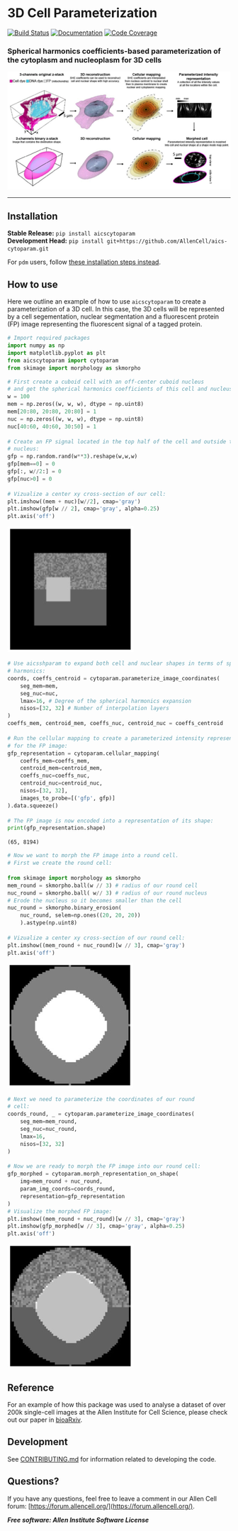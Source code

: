 # 3D Cell Parameterization

[![Build Status](https://github.com/AllenCell/aics-cytoparam/workflows/Build%20Main/badge.svg)](https://github.com/AllenCell/aics-cytoparam/actions)
[![Documentation](https://github.com/AllenCell/aics-cytoparam/workflows/Documentation/badge.svg)](https://AllenCell.github.io/aics-cytoparam/)
[![Code Coverage](https://codecov.io/gh/AllenCell/aics-cytoparam/branch/main/graph/badge.svg)](https://codecov.io/gh/AllenCell/aics-cytoparam)

### Spherical harmonics coefficients-based parameterization of the cytoplasm and nucleoplasm for 3D cells

![Cuboid cell](docs/logo.jpg)

---
## Installation

**Stable Release:** `pip install aicscytoparam`<br>
**Development Head:** `pip install git+https://github.com/AllenCell/aics-cytoparam.git`

For `pdm` users, follow [these installation steps instead](./pdm_installation.md).

## How to use

Here we outline an example of how to use `aicscytoparam` to create a parameterization of a 3D cell. In this case, the 3D cells will be represented by a cell segementation, nuclear segmentation and a fluorescent protein (FP) image representing the fluorescent signal of a tagged protein.

```python
# Import required packages
import numpy as np
import matplotlib.pyplot as plt
from aicscytoparam import cytoparam
from skimage import morphology as skmorpho
```

```python
# First create a cuboid cell with an off-center cuboid nucleus
# and get the spherical harmonics coefficients of this cell and nucleus:
w = 100
mem = np.zeros((w, w, w), dtype = np.uint8)
mem[20:80, 20:80, 20:80] = 1
nuc = np.zeros((w, w, w), dtype = np.uint8)
nuc[40:60, 40:60, 30:50] = 1

# Create an FP signal located in the top half of the cell and outside the
# nucleus:
gfp = np.random.rand(w**3).reshape(w,w,w)
gfp[mem==0] = 0
gfp[:, w//2:] = 0
gfp[nuc>0] = 0

# Vizualize a center xy cross-section of our cell:
plt.imshow((mem + nuc)[w//2], cmap='gray')
plt.imshow(gfp[w // 2], cmap='gray', alpha=0.25)
plt.axis('off')
```

![Cuboid cell](docs/im1.jpg)

```python
# Use aicsshparam to expand both cell and nuclear shapes in terms of spherical
# harmonics:
coords, coeffs_centroid = cytoparam.parameterize_image_coordinates(
    seg_mem=mem,
    seg_nuc=nuc,
    lmax=16, # Degree of the spherical harmonics expansion
    nisos=[32, 32] # Number of interpolation layers
)
coeffs_mem, centroid_mem, coeffs_nuc, centroid_nuc = coeffs_centroid

# Run the cellular mapping to create a parameterized intensity representation
# for the FP image:
gfp_representation = cytoparam.cellular_mapping(
    coeffs_mem=coeffs_mem,
    centroid_mem=centroid_mem,
    coeffs_nuc=coeffs_nuc,
    centroid_nuc=centroid_nuc,
    nisos=[32, 32],
    images_to_probe=[('gfp', gfp)]
).data.squeeze()

# The FP image is now encoded into a representation of its shape:
print(gfp_representation.shape)
```

`(65, 8194)`

```python
# Now we want to morph the FP image into a round cell.
# First we create the round cell:

from skimage import morphology as skmorpho
mem_round = skmorpho.ball(w // 3) # radius of our round cell
nuc_round = skmorpho.ball( w// 3) # radius of our round nucleus
# Erode the nucleus so it becomes smaller than the cell
nuc_round = skmorpho.binary_erosion(
    nuc_round, selem=np.ones((20, 20, 20))
    ).astype(np.uint8)

# Vizualize a center xy cross-section of our round cell:
plt.imshow((mem_round + nuc_round)[w // 3], cmap='gray')
plt.axis('off')
```

![Cuboid cell](docs/im2.jpg)

```python
# Next we need to parameterize the coordinates of our round
# cell:
coords_round, _ = cytoparam.parameterize_image_coordinates(
    seg_mem=mem_round,
    seg_nuc=nuc_round,
    lmax=16,
    nisos=[32, 32]
)

# Now we are ready to morph the FP image into our round cell:
gfp_morphed = cytoparam.morph_representation_on_shape(
    img=mem_round + nuc_round,
    param_img_coords=coords_round,
    representation=gfp_representation
)
# Visualize the morphed FP image:
plt.imshow((mem_round + nuc_round)[w // 3], cmap='gray')
plt.imshow(gfp_morphed[w // 3], cmap='gray', alpha=0.25)
plt.axis('off')
```

![Cuboid cell](docs/im3.jpg)

## Reference

For an example of how this package was used to analyse a dataset of over 200k single-cell images at the Allen Institute for Cell Science, please check out our paper in [bioaRxiv](https://www.biorxiv.org/content/10.1101/2020.12.08.415562v1).

## Development

See [CONTRIBUTING.md](CONTRIBUTING.md) for information related to developing the code.

## Questions?

If you have any questions, feel free to leave a comment in our Allen Cell forum: [https://forum.allencell.org/](https://forum.allencell.org/). 


***Free software: Allen Institute Software License***
